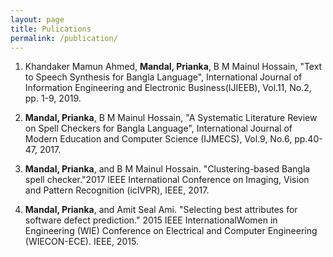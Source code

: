 ```yaml
---
layout: page
title: Pulications
permalink: /publication/
---
```


1. Khandaker Mamun Ahmed, **Mandal, Prianka**, B M Mainul Hossain, "Text to Speech Synthesis for Bangla Language", International Journal of Information Engineering and Electronic Business(IJIEEB), Vol.11, No.2, pp. 1-9, 2019. 

2. **Mandal, Prianka**, B M Mainul Hossain, "A Systematic Literature Review on Spell Checkers for Bangla Language", International Journal of Modern Education and Computer Science (IJMECS), Vol.9, No.6, pp.40-47, 2017. 

3. **Mandal, Prianka**, and B M Mainul Hossain. "Clustering-based Bangla spell checker."2017 IEEE International Conference on Imaging, Vision and Pattern
Recognition (icIVPR), IEEE, 2017.

4. **Mandal, Prianka**, and Amit Seal Ami. "Selecting best attributes for software defect prediction." 2015 IEEE InternationalWomen in Engineering (WIE) Conference on Electrical and Computer Engineering (WIECON-ECE). IEEE, 2015. 



